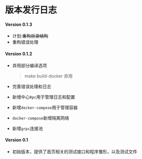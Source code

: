 # 版本发行日志

#### Version 0.1.3

- 计划:~~重构目录结构~~
- 重构错误处理

#### Version 0.1.2

- 弃用部分编译选项

  > make build-docker 弃用

- 完善错误处理和日志

- 新增中心`Rpc`用于管理日志和配置

- 新增`docker-compose`用于管理容器

- `docker-compose`新增隔离网络

- 新增`grpc`连接池

#### Version 0.1

- 初始版本，提供了首页相关的测试接口和程序雏形，以及测试文件

